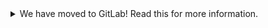 <details>
<summary>We have moved to GitLab! Read this for more information.</summary>

We have recently moved our repositories to GitLab. You can find revpi-hat-eeprom
here: https://gitlab.com/revolutionpi/revpi-hat-eeprom  
All repositories on GitHub will stay up-to-date by being synchronised from
GitLab.

We still maintain a presence on GitHub but our work happens over at GitLab. If
you want to contribute to any of our projects we would prefer this contribution
to happen on GitLab, but we also still accept contributions on GitHub if you
prefer that.
</details>

